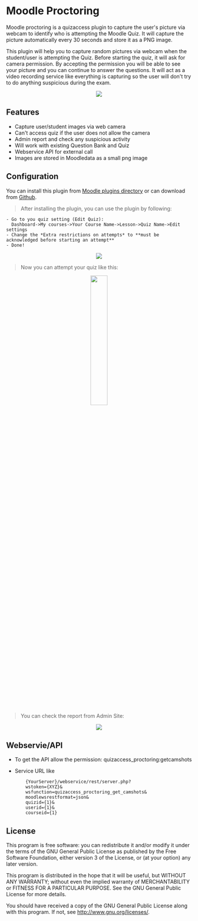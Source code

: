 # Moodle Proctoring

Moodle proctoring is a quizaccess plugin to capture the user's picture via webcam to identify who is attempting the Moodle Quiz. It will capture the picture automatically every 30 seconds and store it as a PNG image. 


This plugin will help you to capture random pictures via webcam when the student/user is attempting the Quiz. 
Before starting the quiz, it will ask for camera permission. By accepting the permission you will be able to see your picture and you can continue to answer the questions. It will act as a video recording service like everything is capturing so the user will don't try to do anything suspicious during the exam.

<p align="center">
<img src="https://i.imgur.com/Vnw0Fhc.png">
</p>


## Features
- Capture user/student images via web camera
- Can't access quiz if the user does not allow the camera
- Admin report and check any suspicious activity
- Will work with existing Question Bank and Quiz
- Webservice API for external call
- Images are stored in Moodledata as a small png image


## Configuration

You can install this plugin from [Moodle plugins directory](https://moodle.org/plugins) or can download from [Github](https://github.com/AnowarCST/moodle-quizaccess_proctoring).

> After installing the plugin, you can use the plugin by following:

```
- Go to you quiz setting (Edit Quiz): 
  Dashboard->My courses->Your Course Name->Lesson->Quiz Name->Edit settings
- Change the *Extra restrictions on attempts* to **must be acknowledged before starting an attempt**
- Done!
```
<p align="center">
<img src="https://i.imgur.com/rwTYQ9M.png">
</p>

> Now you can attempt your quiz like this:
<p align="center">
<img src="https://i.imgur.com/UB9Cihs.png" width="30%">
</p>

> You can check the report from Admin Site:
<p align="center">
<img src="https://i.imgur.com/jQe52LB.png">
</p>

## Webservie/API
 - To get the API allow the permission: quizaccess_proctoring:getcamshots
 - Service URL like
  
    ```
        {YourServer}/webservice/rest/server.php?
        wstoken={XYZ}&
        wsfunction=quizaccess_proctoring_get_camshots&
        moodlewsrestformat=json&
        quizid={1}&
        userid={1}&
        courseid={1}
    ```



## License

This program is free software: you can redistribute it and/or modify it under
the terms of the GNU General Public License as published by the Free Software
Foundation, either version 3 of the License, or (at your option) any later
version.

This program is distributed in the hope that it will be useful, but WITHOUT ANY
WARRANTY; without even the implied warranty of MERCHANTABILITY or FITNESS FOR A
PARTICULAR PURPOSE.  See the GNU General Public License for more details.

You should have received a copy of the GNU General Public License along with
this program.  If not, see <http://www.gnu.org/licenses/>.

